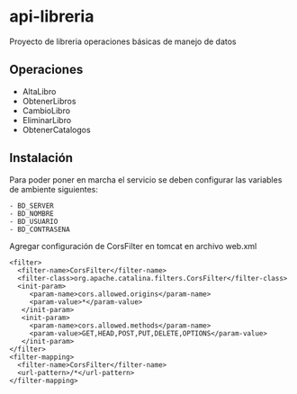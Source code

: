 # api-libreria

Proyecto de libreria operaciones básicas de manejo de datos

## Operaciones
- AltaLibro
- ObtenerLibros
- CambioLibro
- EliminarLibro
- ObtenerCatalogos

## Instalación
Para poder poner en marcha el servicio se deben configurar las variables de ambiente siguientes:
```
- BD_SERVER
- BD_NOMBRE
- BD_USUARIO
- BD_CONTRASENA
```
Agregar configuración de CorsFilter en tomcat en archivo web.xml
```
<filter>
  <filter-name>CorsFilter</filter-name>
  <filter-class>org.apache.catalina.filters.CorsFilter</filter-class>
  <init-param>
     <param-name>cors.allowed.origins</param-name>
     <param-value>*</param-value>
   </init-param>
   <init-param>
     <param-name>cors.allowed.methods</param-name>
     <param-value>GET,HEAD,POST,PUT,DELETE,OPTIONS</param-value>
   </init-param>
</filter>
<filter-mapping>
  <filter-name>CorsFilter</filter-name>
  <url-pattern>/*</url-pattern>
</filter-mapping>
```